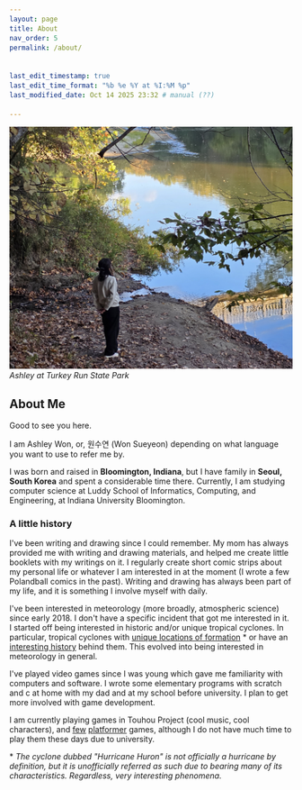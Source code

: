 ```yaml
---
layout: page
title: About
nav_order: 5
permalink: /about/ 


last_edit_timestamp: true
last_edit_time_format: "%b %e %Y at %I:%M %p"
last_modified_date: Oct 14 2025 23:32 # manual (??) 

--- 
```


![Ashley](/assets/about/ashley_bridge.jpg)
*Ashley at Turkey Run State Park*

## About Me 

Good to see you here. 

I am Ashley Won, or, 원수연 (Won Sueyeon) depending on what language you want to use to refer me by. 

I was born and raised in **Bloomington, Indiana**, but I have family in **Seoul, South Korea** and spent a considerable time there. Currently, I am studying computer science at Luddy School of Informatics, Computing, and Engineering, at Indiana University Bloomington. 

### A little history  

I've been writing and drawing since I could remember. My mom has always provided me with writing and drawing materials, and helped me create little booklets with my writings on it. I regularly create short comic strips about my personal life or whatever I am interested in at the moment (I wrote a few Polandball comics in the past). Writing and drawing has always been part of my life, and it is something I involve myself with daily. 

I've been interested in meteorology (more broadly, atmospheric science) since early 2018. I don't have a specific incident that got me interested in it. I started off being interested in historic and/or unique tropical cyclones. In particular, tropical cyclones with [unique locations of formation](https://www.weather.gov/dtx/dtxcane) * or have an [interesting history](https://www.weather.gov/hgx/projects_1943surprisehurricane) behind them. This evolved into being interested in meteorology in general. 

I've played video games since I was young which gave me familiarity with computers and software. I wrote some elementary programs with scratch and c at home with my dad and at my school before university. I plan to get more involved with game development. 

I am currently playing games in Touhou Project (cool music, cool characters), and [few](https://store.steampowered.com/app/322170/Geometry_Dash/) [platformer](https://store.steampowered.com/app/367520/Hollow_Knight/) games, although I do not have much time to play them these days due to university.  

 \* *The cyclone dubbed "Hurricane Huron" is not officially a hurricane by definition, but it is unofficially referred as such due to bearing many of its characteristics. Regardless, very interesting phenomena.* 
